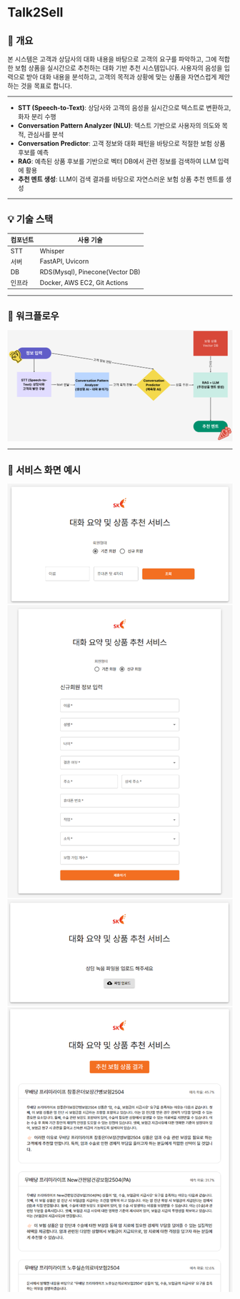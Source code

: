 # Talk2Sell

## 📌 개요
본 시스템은 고객과 상담사의 대화 내용을 바탕으로 고객의 요구를 파악하고, 그에 적합한 보험 상품을 실시간으로 추천하는 대화 기반 추천 시스템입니다. 사용자의 음성을 입력으로 받아 대화 내용을 분석하고, 고객의 목적과 상황에 맞는 상품을 자연스럽게 제안하는 것을 목표로 합니다.


---

- **STT (Speech-to-Text)**: 상담사와 고객의 음성을 실시간으로 텍스트로 변환하고, 화자 분리 수행  
- **Conversation Pattern Analyzer (NLU)**: 텍스트 기반으로 사용자의 의도와 목적, 관심사를 분석  
- **Conversation Predictor**: 고객 정보와 대화 패턴을 바탕으로 적절한 보험 상품 후보를 예측  
- **RAG**: 예측된 상품 후보를 기반으로 벡터 DB에서 관련 정보를 검색하여 LLM 입력에 활용  
- **추천 멘트 생성**: LLM이 검색 결과를 바탕으로 자연스러운 보험 상품 추천 멘트를 생성

---

## 💡 기술 스택

| 컴포넌트 | 사용 기술                           |
|------|---------------------------------|
| STT  | Whisper                         |
| 서버   | FastAPI, Uvicorn                |
| DB   | RDS(Mysql), Pinecone(Vector DB) |
| 인프라  | Docker, AWS EC2, Git Actions    |

---

## 🧾 워크플로우

![워크플로우](/images/workflow1.png)

---

## 📸 서비스 화면 예시

![캡쳐화면](/images/image1.png)
![캡쳐화면](/images/image2.png)
![캡쳐화면](/images/image3.png)
![캡쳐화면](/images/image4.png)

